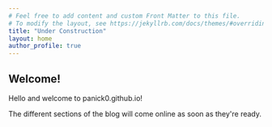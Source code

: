 ```yaml
---
# Feel free to add content and custom Front Matter to this file.
# To modify the layout, see https://jekyllrb.com/docs/themes/#overriding-theme-defaults
title: "Under Construction"
layout: home
author_profile: true
---
```


## Welcome!

Hello and welcome to panick0.github.io!

The different sections of the blog will come online as soon as they're ready.
